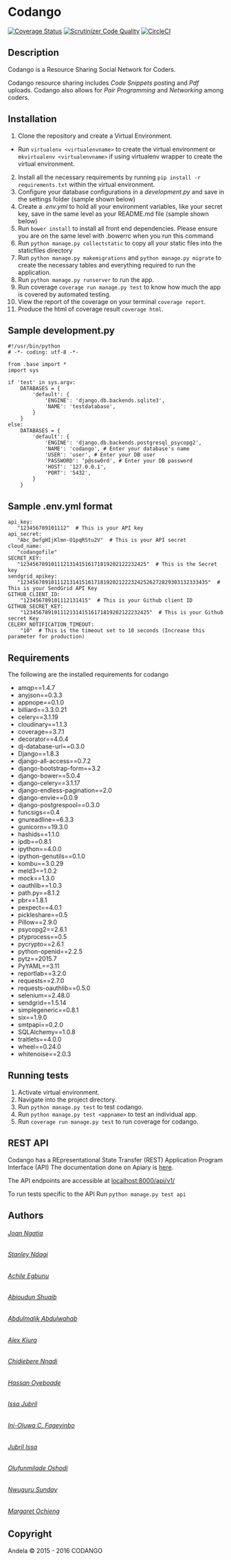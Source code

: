# Codango

[![Coverage Status](https://coveralls.io/repos/github/andela/codango/badge.svg?branch=develop)](https://coveralls.io/github/andela/codango?branch=develop)
[![Scrutinizer Code Quality](https://scrutinizer-ci.com/g/andela/codango/badges/quality-score.png?b=develop)](https://scrutinizer-ci.com/g/andela/codango/?branch=develop)
[![CircleCI](https://circleci.com/gh/andela/codango/tree/develop.svg?style=svg)](https://circleci.com/gh/andela/codango/tree/develop)

## Description
Codango is a Resource Sharing Social Network for Coders.

Codango resource sharing includes *Code Snippets* posting and *Pdf* uploads. Codango also allows for *Pair Programming* and *Networking* among coders.

## Installation
1. Clone the repository and create a Virtual Environment.
- Run `virtualenv <virtualenvname>` to create the virtual environment or `mkvirtualenv <virtualenvname>` if using virtualenv wrapper to create the virtual environment.
2. Install all the necessary requirements by running `pip install -r requirements.txt` within the virtual environment.
3. Configure your database configurations in a *development.py* and save in the settings folder (sample shown below)
4. Create a *.env.yml* to hold all your environment variables, like your secret key, save in the same level as your README.md file (sample shown below)
5. Run `bower install` to install all front end dependencies. Please ensure you are on the same level with .bowerrc when you run this command
6. Run `python manage.py collectstatic` to copy all your static files into the staticfiles directory
7. Run `python manage.py makemigrations` and `python manage.py migrate` to create the necessary tables and everything required to run the application.
7. Run `python manage.py runserver` to run the app.
8. Run coverage `coverage run manage.py test` to know how much the app is covered by automated testing.
9. View the report of the coverage on your terminal `coverage report`.
10. Produce the html of coverage result `coverage html`.

## Sample development.py
```
#!/usr/bin/python
# -*- coding: utf-8 -*-

from .base import *
import sys

if 'test' in sys.argv:
    DATABASES = {
        'default': {
            'ENGINE': 'django.db.backends.sqlite3',
            'NAME': 'testdatabase',
        }
    }
else:
    DATABASES = {
        'default': {
            'ENGINE': 'django.db.backends.postgresql_psycopg2',
            'NAME': 'codango', # Enter your database's name
            'USER': 'user', # Enter your DB user
            'PASSWORD': 'p@ssw0rd', # Enter your DB password
            'HOST': '127.0.0.1',
            'PORT': '5432',
        }
    }
```


## Sample .env.yml format
```
api_key:
   "123456789101112"  # This is your API key
api_secret:
   "Abc_DefgHIjKlmn-O1pqRStu2V"  # This is your API secret
cloud_name:
   "codangofile"
SECRET_KEY:
   "12345678910111213141516171819202122232425"  # This is the Secret key
sendgrid_apikey:
   "1234567891011121314151617181920212223242526272829303132333435"  # This is your SendGrid API Key
GITHUB_CLIENT_ID:
    "123456789101112131415"  # This is your Github client ID
GITHUB_SECRET_KEY:
    "12345678910111213141516171819202122232425"  # This is your Github secret Key
CELERY_NOTIFICATION_TIMEOUT:
    "10"  # This is the timeout set to 10 seconds (Increase this parameter for production)

```

## Requirements
The following are the installed requirements for codango
- amqp==1.4.7
- anyjson==0.3.3
- appnope==0.1.0
- billiard==3.3.0.21
- celery==3.1.19
- cloudinary==1.1.3
- coverage==3.7.1
- decorator==4.0.4
- dj-database-url==0.3.0
- Django==1.8.3
- django-all-access==0.7.2
- django-bootstrap-form==3.2
- django-bower==5.0.4
- django-celery==3.1.17
- django-endless-pagination==2.0
- django-envie==0.0.9
- django-postgrespool==0.3.0
- funcsigs==0.4
- gnureadline==6.3.3
- gunicorn==19.3.0
- hashids==1.1.0
- ipdb==0.8.1
- ipython==4.0.0
- ipython-genutils==0.1.0
- kombu==3.0.29
- meld3==1.0.2
- mock==1.3.0
- oauthlib==1.0.3
- path.py==8.1.2
- pbr==1.8.1
- pexpect==4.0.1
- pickleshare==0.5
- Pillow==2.9.0
- psycopg2==2.6.1
- ptyprocess==0.5
- pycrypto==2.6.1
- python-openid==2.2.5
- pytz==2015.7
- PyYAML==3.11
- reportlab==3.2.0
- requests==2.7.0
- requests-oauthlib==0.5.0
- selenium==2.48.0
- sendgrid==1.5.14
- simplegeneric==0.8.1
- six==1.9.0
- smtpapi==0.2.0
- SQLAlchemy==1.0.8
- traitlets==4.0.0
- wheel==0.24.0
- whitenoise==2.0.3

## Running tests
1. Activate virtual environment.
2. Navigate into the project directory.
3. Run `python manage.py test` to test codango.
4. Run `python manage.py test <appname>` to test an individual app.
5. Run `coverage run manage.py test` to run coverage for codango.

## REST API
Codango has a REpresentational State Transfer (REST) Application Program Interface (API)
The documentation done on Apiary is [here](http://docs.codango.apiary.io/).

The API endpoints are accessible at [localhost:8000/api/v1/](http://localhost:8000/api/v1/)

To run tests specific to the API Run `python manage.py test api`

## Authors
###### [Joan Ngatia](https://github.com/andela-jngatia)
###### [Stanley Ndagi](https://github.com/NdagiStanley)
###### [Achile Egbunu](https://github.com/Achile)
###### [Abioudun Shuaib](https://github.com/abiodun0)
###### [Abdulmalik Abdulwahab](https://github.com/andela-aabdulwahab)
###### [Alex Kiura](https://github.com/andela-akiura)
###### [Chidiebere Nnadi](https://github.com/andela-cnnadi)
###### [Hassan Oyeboade](https://github.com/andela-hoyeboade)
###### [Issa Jubril](https://github.com/andela-ijubril)
###### [Ini-Oluwa C. Fageyinbo](https://github.com/IniOluwa)
###### [Jubril Issa](https://github.com/masterp4dev)
###### [Olufunmilade Oshodi](https://github.com/andela-ooshodi)
###### [Nwuguru Sunday](https://github.com/andela-snwuguru)
###### [Margaret Ochieng](https://github.com/andela-mochieng)

## Copyright
Andela © 2015 - 2016 CODANGO